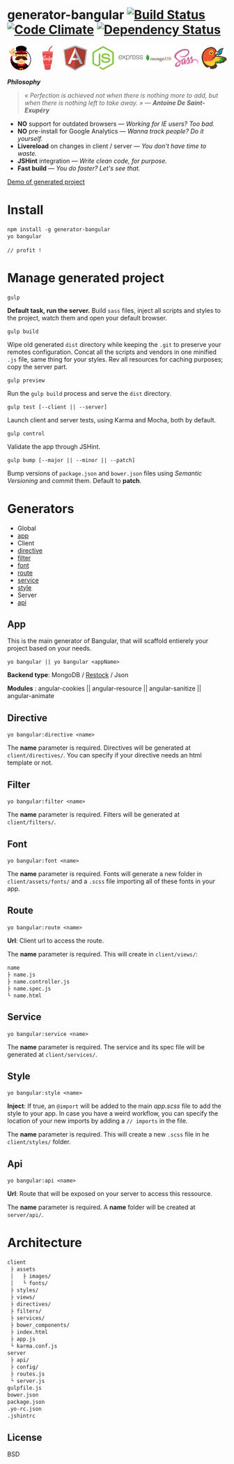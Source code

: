 # generator-bangular [![Build Status](https://travis-ci.org/42Zavattas/generator-bangular.svg?branch=develop)](https://travis-ci.org/42Zavattas/generator-bangular) [![Code Climate](https://codeclimate.com/github/42Zavattas/generator-bangular/badges/gpa.svg)](https://codeclimate.com/github/42Zavattas/generator-bangular) [![Dependency Status](https://david-dm.org/42Zavattas/generator-bangular.svg)](https://david-dm.org/42Zavattas/generator-bangular)

![logos](logos/logos-sprite.png "logos")

***Philosophy***

> *« Perfection is achieved not when there is nothing more to add, but when there is nothing left to take away. »* — ***Antoine De Saint-Exupéry***

* **NO** support for outdated browsers — *Working for IE users? Too bad.*
* **NO** pre-install for Google Analytics — *Wanna track people? Do it yourself.*
* **Livereload** on changes in client / server — *You don't have time to waste.*
* **JSHint** integration — *Write clean code, for purpose.*
* **Fast build** — *You do faster? Let's see that.*

[Demo of generated project](https://github.com/42Zavattas/bangular-demo)

# Install

    npm install -g generator-bangular
    yo bangular

    // profit !

# Manage generated project

    gulp

**Default task, run the server.** Build `sass` files, inject all scripts and styles to the project, watch them and open your default browser.

    gulp build

Wipe old generated `dist` directory while keeping the `.git` to preserve your remotes configuration. Concat all the scripts and vendors in one minified `.js` file, same thing for your styles. Rev all resources for caching purposes; copy the server part.

    gulp preview

Run the `gulp build` process and serve the `dist` directory.

    gulp test [--client || --server]

Launch client and server tests, using Karma and Mocha, both by default.

    gulp control

Validate the app through JSHint.

    gulp bump [--major || --minor || --patch]

Bump versions of `package.json` and `bower.json` files using *Semantic Versioning* and commit them. Default to **patch**.

# Generators

 - Global
  - [app](https://github.com/42Zavattas/generator-bangular#app)
 - Client
  - [directive](https://github.com/42Zavattas/generator-bangular#directive)
  - [filter](https://github.com/42Zavattas/generator-bangular#filter)
  - [font](https://github.com/42Zavattas/generator-bangular#font)
  - [route](https://github.com/42Zavattas/generator-bangular#route)
  - [service](https://github.com/42Zavattas/generator-bangular#service)
  - [style](https://github.com/42Zavattas/generator-bangular#style)
 - Server
  - [api](https://github.com/42Zavattas/generator-bangular#api)

## App

This is the main generator of Bangular, that will scaffold entierely your project based on your needs.

    yo bangular || yo bangular <appName>

**Backend type**: MongoDB / [Restock](https://github.com/42Zavattas/Restock.io) / Json

**Modules**     :  angular-cookies || angular-resource || angular-sanitize || angular-animate


## Directive

    yo bangular:directive <name>

The **name** parameter is required. Directives will be generated at `client/directives/`. You can specify if your directive needs an html template or not.

## Filter

    yo bangular:filter <name>

The **name** parameter is required. Filters will be generated at `client/filters/`.

## Font

    yo bangular:font <name>

The **name** parameter is required. Fonts will generate a new folder in `client/assets/fonts/` and a `.scss` file importing all of these fonts in your app.

## Route

    yo bangular:route <name>

**Url**: Client url to access the route.

The **name** parameter is required. This will create in `client/views/`:

    name
    ├ name.js
    ├ name.controller.js
    ├ name.spec.js
    └ name.html

## Service

    yo bangular:service <name>

The **name** parameter is required. The service and its spec file will be generated at `client/services/`.

## Style

    yo bangular:style <name>

**Inject**: If true, an `@import` will be added to the main *app.scss* file to add the style to your app.
In case you have a weird workflow, you can specify the location of your new imports by adding a `// imports` in the file.

The **name** parameter is required. This will create a new `.scss` file in he `client/styles/` folder.

## Api

    yo bangular:api <name>

**Url**: Route that will be exposed on your server to access this ressource.

The **name** parameter is required. A **name** folder will be created at `server/api/`.


# Architecture

    client
     ├ assets
     │   ├ images/
     │   └ fonts/
     ├ styles/
     ├ views/
     ├ directives/
     ├ filters/
     ├ services/
     ├ bower_components/
     ├ index.html
     ├ app.js
     └ karma.conf.js
    server
     ├ api/
     ├ config/
     ├ routes.js
     └ server.js
    gulpfile.js
    bower.json
    package.json
    .yo-rc.json
    .jshintrc


## License

BSD
